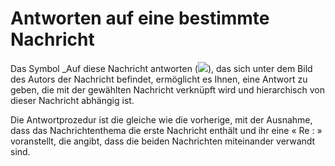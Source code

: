 # Antworten auf eine bestimmte Nachricht

Das Symbol _Auf diese Nachricht antworten \(![](../../.gitbook/assets/images89%20%281%29.png)\), das sich unter dem Bild des Autors der Nachricht befindet, ermöglicht es Ihnen, eine Antwort zu geben, die mit der gewählten Nachricht verknüpft wird und hierarchisch von dieser Nachricht abhängig ist.

Die Antwortprozedur ist die gleiche wie die vorherige, mit der Ausnahme, dass das Nachrichtenthema die erste Nachricht enthält und ihr eine « Re : » voranstellt, die angibt, dass die beiden Nachrichten miteinander verwandt sind.